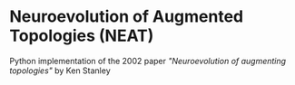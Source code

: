 # Neuroevolution of Augmented Topologies (NEAT) 

Python implementation of the 2002 paper _"Neuroevolution of augmenting topologies"_ by Ken Stanley